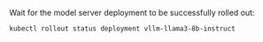 Wait for the model server deployment to be successfully rolled out:

```bash
kubectl rollout status deployment vllm-llama3-8b-instruct
```
